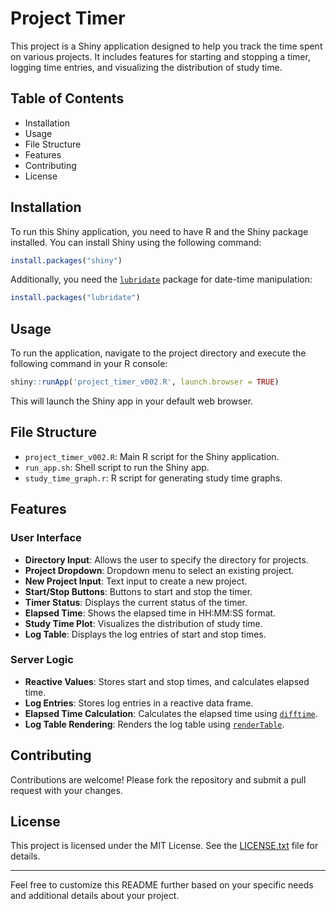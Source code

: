 # Project Timer

This project is a Shiny application designed to help you track the time spent on various projects. It includes features for starting and stopping a timer, logging time entries, and visualizing the distribution of study time.

## Table of Contents

- Installation
- Usage
- File Structure
- Features
- Contributing
- License

## Installation

To run this Shiny application, you need to have R and the Shiny package installed. You can install Shiny using the following command:

```r
install.packages("shiny")
```

Additionally, you need the [`lubridate`](command:_github.copilot.openSymbolFromReferences?%5B%22%22%2C%5B%7B%22uri%22%3A%7B%22scheme%22%3A%22file%22%2C%22authority%22%3A%22%22%2C%22path%22%3A%22%2FUsers%2Fmmtrapani%2FDocuments%2FR%20Shiny%20Apps%2FTimer%2Fproject_timer_v002.R%22%2C%22query%22%3A%22%22%2C%22fragment%22%3A%22%22%7D%2C%22pos%22%3A%7B%22line%22%3A1%2C%22character%22%3A8%7D%7D%5D%2C%22ed62a2b8-e261-4ca1-bfed-dfa439d5e820%22%5D "Go to definition") package for date-time manipulation:

```r
install.packages("lubridate")
```

## Usage

To run the application, navigate to the project directory and execute the following command in your R console:

```r
shiny::runApp('project_timer_v002.R', launch.browser = TRUE)
```

This will launch the Shiny app in your default web browser.

## File Structure

- `project_timer_v002.R`: Main R script for the Shiny application.
- `run_app.sh`: Shell script to run the Shiny app.
- `study_time_graph.r`: R script for generating study time graphs.

## Features

### User Interface

- **Directory Input**: Allows the user to specify the directory for projects.
- **Project Dropdown**: Dropdown menu to select an existing project.
- **New Project Input**: Text input to create a new project.
- **Start/Stop Buttons**: Buttons to start and stop the timer.
- **Timer Status**: Displays the current status of the timer.
- **Elapsed Time**: Shows the elapsed time in HH:MM:SS format.
- **Study Time Plot**: Visualizes the distribution of study time.
- **Log Table**: Displays the log entries of start and stop times.

### Server Logic

- **Reactive Values**: Stores start and stop times, and calculates elapsed time.
- **Log Entries**: Stores log entries in a reactive data frame.
- **Elapsed Time Calculation**: Calculates the elapsed time using [`difftime`](command:_github.copilot.openSymbolFromReferences?%5B%22%22%2C%5B%7B%22uri%22%3A%7B%22scheme%22%3A%22file%22%2C%22authority%22%3A%22%22%2C%22path%22%3A%22%2FUsers%2Fmmtrapani%2FDocuments%2FR%20Shiny%20Apps%2FTimer%2F.Rhistory%22%2C%22query%22%3A%22%22%2C%22fragment%22%3A%22%22%7D%2C%22pos%22%3A%7B%22line%22%3A490%2C%22character%22%3A28%7D%7D%5D%2C%22ed62a2b8-e261-4ca1-bfed-dfa439d5e820%22%5D "Go to definition").
- **Log Table Rendering**: Renders the log table using [`renderTable`](command:_github.copilot.openSymbolFromReferences?%5B%22%22%2C%5B%7B%22uri%22%3A%7B%22scheme%22%3A%22file%22%2C%22authority%22%3A%22%22%2C%22path%22%3A%22%2FUsers%2Fmmtrapani%2FDocuments%2FR%20Shiny%20Apps%2FTimer%2F.Rhistory%22%2C%22query%22%3A%22%22%2C%22fragment%22%3A%22%22%7D%2C%22pos%22%3A%7B%22line%22%3A500%2C%22character%22%3A20%7D%7D%5D%2C%22ed62a2b8-e261-4ca1-bfed-dfa439d5e820%22%5D "Go to definition").

## Contributing

Contributions are welcome! Please fork the repository and submit a pull request with your changes.

## License

This project is licensed under the MIT License. See the [LICENSE.txt](./LICENSE.txt) file for details.

---

Feel free to customize this README further based on your specific needs and additional details about your project.
